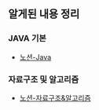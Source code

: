 ## 알게된 내용 정리
### JAVA 기본    
- [노션-Java](https://www.notion.so/Java-4b03e7eba09f4455a89943e1db675072)


### 자료구조 및 알고리즘
- [노션-자료구조&알고리즘](https://www.notion.so/fa26855b66ef46a8a81384c09ab97e69)



